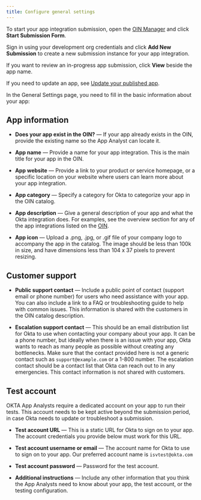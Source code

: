 ```yaml
---
title: Configure general settings
---
```


To start your app integration submission, open the [OIN Manager](https://oinmanager.okta.com) and click **Start Submission Form**.

Sign in using your development org credentials and click **Add New Submission** to create a new submission instance for your app integration.

If you want to review an in-progress app submission, click **View** beside the app name.

If you need to update an app, see [Update your published app](/docs/guides/submit-app/update-submission).

In the General Settings page, you need to fill in the basic information about your app:

## App information

* **Does your app exist in the OIN?** &#8212; If your app already exists in the OIN, provide the existing name so the App Analyst can locate it.

* **App name** &#8212; Provide a name for your app integration. This is the main title for your app in the OIN.

* **App website** &#8212; Provide a link to your product or service homepage, or a specific location on your website where users can learn more about your app integration.

* **App category** &#8212; Specify a category for Okta to categorize your app in the OIN catalog.

* **App description** &#8212; Give a general description of your app and what the Okta integration does. For examples, see the overview section for any of the app integrations listed on the [OIN](https://www.okta.com/integrations/).

* **App icon** &#8212; Upload a .png, .jpg, or .gif file of your company logo to accompany the app in the catalog. The image should be less than 100k in size, and have dimensions less than 104 x 37 pixels to prevent resizing.

## Customer support

* **Public support contact** &#8212; Include a public point of contact (support email or phone number) for users who need assistance with your app. You can also include a link to a FAQ or troubleshooting guide to help with common issues. This information is shared with the customers in the OIN catalog description.

* **Escalation support contact** &#8212; This should be an email distribution list for Okta to use when contacting your company about your app. It can be a phone number, but ideally when there is an issue with your app, Okta wants to reach as many people as possible without creating any bottlenecks. Make sure that the contact provided here is not a generic contact such as `support@example.com` or a 1-800 number. The escalation contact should be a contact list that Okta can reach out to in any emergencies. This contact information is not shared with customers.

## Test account

OKTA App Analysts require a dedicated account on your app to run their tests. This account needs to be kept active beyond the submission period, in case Okta needs to update or troubleshoot a submission.

* **Test account URL** &#8212; This is a static URL for Okta to sign on to your app. The account credentials you provide below must work for this URL.

* **Test account username or email** &#8212; The account name for Okta to use to sign on to your app. Our preferred account name is `isvtest@okta.com`

* **Test account password** &#8212; Password for the test account.

* **Additional instructions** &#8212; Include any other information that you think the App Analysts need to know about your app, the test account, or the testing configuration.

<NextSectionLink/>
